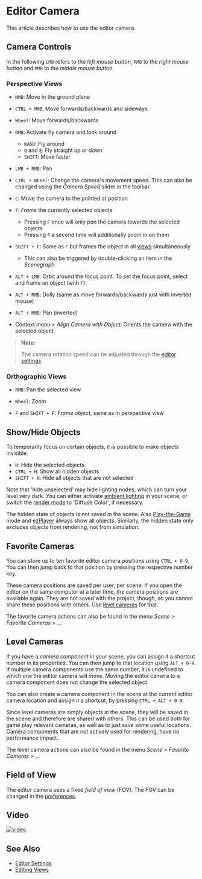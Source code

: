 # Editor Camera

This article describes how to use the editor camera.

## Camera Controls

In the following `LMB` refers to the *left mouse button*, `RMB` to the *right mouse button* and `MMB` to the *middle mouse button*.

### Perspective Views

* `MMB`: Move in the ground plane

* `CTRL + MMB`: Move forwards/backwards and sideways

* `Wheel`: Move forwards/backwards

* `RMB`: Activate fly camera and look around
  * `WASD`: Fly around
  * `Q` and `E`: Fly straight up or down
  * `SHIFT`: Move faster

* `LMB + RMB`: Pan

* `CTRL + Wheel`: Change the camera's movement speed. This can also be changed using the *Camera Speed* slider in the toolbar.

* `C`: Move the camera to the pointed at position

* `F`: *Frame* the currently selected objects
  * Pressing `F` once will only *pan* the camera towards the selected objects
  * Pressing `F` a second time will additionally zoom in on them

* `SHIFT + F`: Same as `F` but frames the object in all [views](../editor/editor-views.md) simultaneously
  * This can also be triggered by double-clicking an item in the *Scenegraph*

* `ALT + LMB`: Orbit around the focus point. To set the focus point, select and frame an object (with `F`).

* `ALT + RMB`: Dolly (same as move forwards/backwards just with inverted mouse)

* `ALT + MMB`: Pan (inverted)

* Context menu > *Align Camera with Object*: Orients the camera with the selected object

> **Note:**
>
> The camera rotation speed can be adjusted through the [editor settings](../editor/editor-settings.md).

### Orthographic Views

* `RMB`: Pan the selected view

* `Wheel`: Zoom

* `F` and `SHIFT + F`: *Frame object*, same as in perspective view

## Show/Hide Objects

To temporarily focus on certain objects, it is possible to make objects invisible.

* `H`: Hide the selected objects
* `CTRL + H`: Show all hidden objects
* `SHIFT + H`: Hide all objects that are not selected

Note that 'hide unselected' may hide lighting nodes, which can turn your level very dark. You can either activate [ambient lighting](../graphics/lighting/lighting-overview.md) in your scene, or switch the [render mode](../editor/editor-views.md#render-modes) to 'Diffuse Color', if necessary.

The hidden state of objects is not saved in the scene. Also [Play-the-Game](../editor/run-scene.md) mode and [ezPlayer](../tools/player.md) always show all objects. Similarly, the hidden state only excludes objects from rendering, not from simulation.

## Favorite Cameras

You can store up to ten favorite editor camera positions using `CTRL + 0-9`. You can then jump back to that position by pressing the respective number key.

These camera positions are saved per user, per scene. If you open the editor on the same computer at a later time, the camera positions are available again. They are not saved with the project, though, so you cannot share these positions with others. Use [level cameras](#level-cameras) for that.

The favorite camera actions can also be found in the menu *Scene > Favorite Cameras > ...*

## Level Cameras

If you have a *camera component* in your scene, you can assign it a shortcut number in its properties. You can then jump to that location using `ALT + 0-9`. If multiple camera components use the same number, it is undefined to which one the editor camera will move. Moving the editor camera to a camera component does not change the selected object.

You can also create a camera component in the scene at the current editor camera location and assign it a shortcut, by pressing `CTRL + ALT + 0-9`.

Since level cameras are simply objects in the scene, they will be saved in the scene and therefore are shared with others. This can be used both for game play relevant cameras, as well as to just save some useful locations. Camera components that are not actively used for rendering, have no performance impact.

The level camera actions can also be found in the menu *Scene > Favorite Cameras > ...*

## Field of View

The editor camera uses a fixed *field of view* (FOV). The FOV can be changed in the [preferences](../editor/editor-settings.md#preferences).

## Video

[![video](https://img.youtube.com/vi/qDiqRlzafLs/0.jpg)](https://www.youtube.com/watch?v=qDiqRlzafLs)

## See Also


* [Editor Settings](../editor/editor-settings.md)
* [Editing Views](../editor/editor-views.md)
